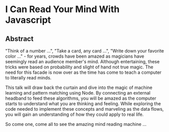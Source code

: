 # I Can Read Your Mind With Javascript
## Abstract
"Think of a number ...", "Take a card, any card ...", "Write down your favorite color ..." - for years, crowds have been amazed as magicians have seemingly read an audience member's mind. Although entertaining, these tricks were based on probability and slight of hand not true magic. The need for this facade is now over as the time has come to teach a computer to literally read minds.

This talk will draw back the curtain and dive into the magic of machine learning and pattern matching using Node. By connecting an external headband to feed these algorithms, you will be amazed as the computer starts to understand what you are thinking and feeling. While exploring the code needed to implement these concepts and marveling as the data flows, you will gain an understanding of how they could apply to real life.

So come one, come all to see the amazing mind reading machine ...
